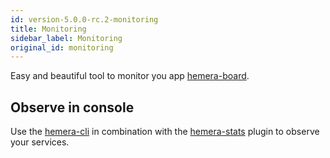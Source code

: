 ```yaml
---
id: version-5.0.0-rc.2-monitoring
title: Monitoring
sidebar_label: Monitoring
original_id: monitoring
---
```


Easy and beautiful tool to monitor you app [hemera-board](https://github.com/hemerajs/hemera-board).

## Observe in console

Use the [hemera-cli](https://github.com/hemerajs/hemera-cli) in combination with the [hemera-stats](https://github.com/hemerajs/hemera/tree/master/packages/hemera-stats) plugin to observe your services.
